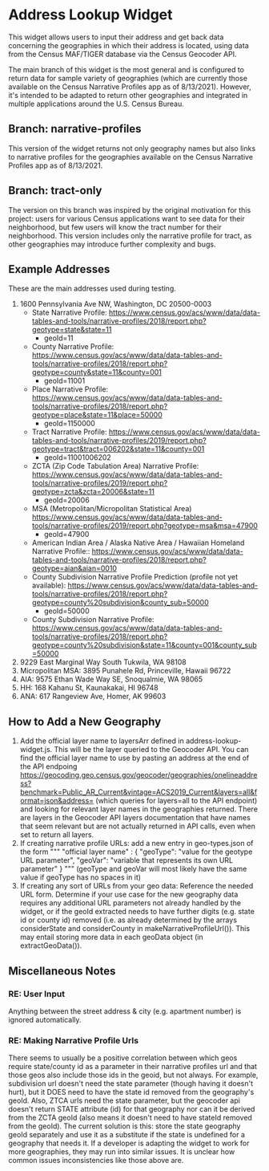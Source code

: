 # Address Lookup Widget

This widget allows users to input their address and get back data concerning the geographies in which their address is located, using data from the Census MAF/TIGER database via the Census Geocoder API.

The main branch of this widget is the most general and is configured to return data for sample variety of geographies (which are currently those available on the Census Narrative Profiles app as of 8/13/2021). However, it's intended to be adapted to return other geographies and integrated in multiple applications around the U.S. Census Bureau.

## Branch: narrative-profiles

This version of the widget returns not only geography names but also links to narrative profiles for the geographies available on the Census Narrative Profiles app as of 8/13/2021.

## Branch: tract-only

The version on this branch was inspired by the original motivation for this project: users for various Census applications want to see data for their neighborhood, but few users will know the tract number for their neighborhood. This version includes only the narrative profile for tract, as other geographies may introduce further complexity and bugs.

## Example Addresses

These are the main addresses used during testing.

1. 1600 Pennsylvania Ave NW, Washington, DC 20500-0003
   - State Narrative Profile: <https://www.census.gov/acs/www/data/data-tables-and-tools/narrative-profiles/2018/report.php?geotype=state&state=11>
      - geoId=11
   - County Narrative Profile: <https://www.census.gov/acs/www/data/data-tables-and-tools/narrative-profiles/2018/report.php?geotype=county&state=11&county=001>
     - geoId=11001
   - Place Narrative Profile: <https://www.census.gov/acs/www/data/data-tables-and-tools/narrative-profiles/2018/report.php?geotype=place&state=11&place=50000>
     - geoId=1150000
   - Tract Narrative Profile: <https://www.census.gov/acs/www/data/data-tables-and-tools/narrative-profiles/2019/report.php?geotype=tract&tract=006202&state=11&county=001>
     - geoId=11001006202
   - ZCTA (Zip Code Tabulation Area) Narrative Profile: <https://www.census.gov/acs/www/data/data-tables-and-tools/narrative-profiles/2019/report.php?geotype=zcta&zcta=20006&state=11>
     - geoId=20006
   - MSA (Metropolitan/Micropolitan Statistical Area) <https://www.census.gov/acs/www/data/data-tables-and-tools/narrative-profiles/2019/report.php?geotype=msa&msa=47900>
     - geoId=47900
   - American Indian Area / Alaska Native Area / Hawaiian Homeland Narrative Profile:: <https://www.census.gov/acs/www/data/data-tables-and-tools/narrative-profiles/2018/report.php?geotype=aian&aian=0010>
   - County Subdivision Narrative Profile Prediction (profile not yet available): <https://www.census.gov/acs/www/data/data-tables-and-tools/narrative-profiles/2018/report.php?geotype=county%20subdivision&county_sub=50000>
     - geoId=50000
   - County Subdivision Narrative Profile: <https://www.census.gov/acs/www/data/data-tables-and-tools/narrative-profiles/2018/report.php?geotype=county%20subdivision&state=11&county=001&county_sub=50000>
2. 9229 East Marginal Way South Tukwila, WA 98108
3. Micropolitan MSA: 3895 Punahele Rd, Princeville, Hawaii 96722
4. AIA: 9575 Ethan Wade Way SE, Snoqualmie, WA 98065
5. HH: 168 Kahanu St, Kaunakakai, HI 96748
6. ANA: 617 Rangeview Ave, Homer, AK 99603

## How to Add a New Geography

1. Add the official layer name to layersArr defined in address-lookup-widget.js. This will be the layer queried to the Geocoder API. You can find the official layer name to use by pasting an address at the end of the API endpoing <https://geocoding.geo.census.gov/geocoder/geographies/onelineaddress?benchmark=Public_AR_Current&vintage=ACS2019_Current&layers=all&format=json&address=> (which queries for layers=all to the API endpoint) and looking for relevant layer names in the geographies returned. There are layers in the Geocoder API layers documentation that have names that seem relevant but are not actually returned in API calls, even when set to return all layers.
2. If creating narrative profile URLs: add a new entry in geo-types.json of the form
   """
   "official layer name" : {
       "geoType": "value for the geotype URL parameter",
       "geoVar": "variable that represents its own URL parameter"
   }
   """
   (geoType and geoVar will most likely have the same value if geoType has no spaces in it)
3. If creating any sort of URLs from your geo data: Reference the needed URL form. Determine if your use case for the new geography data requires any additional URL parameters not already handled by the widget, or if the geoId extracted needs to have further digits (e.g. state id or county id) removed (i.e. as already determined by the arrays considerState and considerCounty in makeNarrativeProfileUrl()). This may entail storing more data in each geoData object (in extractGeoData()).

## Miscellaneous Notes

### RE: User Input

Anything between the street address & city (e.g. apartment number) is ignored automatically.

### RE: Making Narrative Profile Urls

There seems to usually be a positive correlation between which geos require state/county id as a parameter in their narrative profiles url and that those geos also include those ids in the geoid, but not always. For example, subdivision url doesn't need the state parameter (though having it doesn't hurt), but it DOES need to have the state id removed from the geography's geoId. Also, ZTCA urls need the state parameter, but the geocoder api doesn't return STATE attribute (id) for that geography nor can it be derived from the ZCTA geoId (also means it doesn't need to have stateId removed from the geoId). The current solution is this: store the state geography geoId separately and use it as a substitute if the state is undefined for a geography that needs it. If a developer is adapting the widget to work for more geographies, they may run into similar issues. It is unclear how common issues inconsistencies like those above are.

